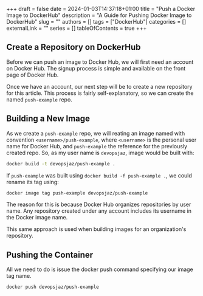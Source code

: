 +++ 
draft = false
date = 2024-01-03T14:37:18+01:00
title = "Push a Docker Image to DockerHub"
description = "A Guide for Pushing Docker Image to DockerHub"
slug = ""
authors = []
tags = ["DockerHub"]
categories = []
externalLink = ""
series = []
tableOfContents = true
+++

## Create a Repository on DockerHub
Before we can push an image to Docker Hub, we will first need an account on Docker Hub. The signup process is simple and available on the front page of Docker Hub.

Once we have an account, our next step will be to create a new repository for this article. This process is fairly self-explanatory, so we can create the named `push-example` repo.

## Building a New Image
As we create a `push-example` repo, we will reating an image named with convention `<username>/push-example`, where `<username>` is the personal user name for Docker Hub, and `push-example` the reference for the previously created repo. So, as my user name is `devopsjaz`, image would be built with:
```bash
docker build -t devopsjaz/push-example .
```
If `push-example` was built using `docker build -f push-example .`, we could rename its tag using:
```bash
docker image tag push-example devopsjaz/push-example
```

The reason for this is because Docker Hub organizes repositories by user name. Any repository created under any account includes its username in the Docker image name.

This same approach is used when building images for an organization's repository. 

## Pushing the Container

All we need to do is issue the docker push command specifying our image tag name.
```bash
docker push devopsjaz/push-example
```